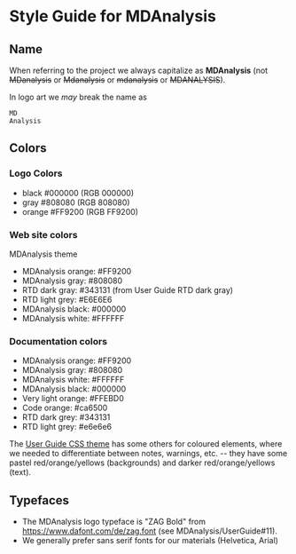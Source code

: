 # Style Guide for MDAnalysis

## Name
When referring to the project we always capitalize as **MDAnalysis** (not ~~MDanalysis~~ or ~~Mdanalysis~~ or ~~mdanalysis~~ or ~~MDANALYSIS~~).

In logo art we _may_ break the name as
```
MD
Analysis
```

## Colors
### Logo Colors

* black #000000 (RGB 000000)
* gray #808080 (RGB 808080)
* orange #FF9200 (RGB FF9200) 

### Web site colors

MDAnalysis theme

* MDAnalysis orange: #FF9200
* MDAnalysis gray:   #808080
* RTD dark gray: #343131      (from User Guide RTD dark gray)
* RTD light grey: #E6E6E6
* MDAnalysis black:  #000000
* MDAnalysis white:  #FFFFFF

### Documentation colors

* MDAnalysis orange: #FF9200 
* MDAnalysis gray: #808080
* MDAnalysis white: #FFFFFF
* MDAnalysis black: #000000
* Very light orange: #FFEBD0
* Code orange: #ca6500
* RTD dark grey: #343131
* RTD light grey: #e6e6e6

The [User Guide CSS theme](https://github.com/MDAnalysis/UserGuide/blob/develop/doc/source/_static/custom.css) has some others for coloured elements, where we needed to differentiate between notes, warnings, etc. -- they have some pastel red/orange/yellows (backgrounds) and darker red/orange/yellows (text).

## Typefaces

* The MDAnalysis logo typeface is "ZAG Bold" from https://www.dafont.com/de/zag.font (see MDAnalysis/UserGuide#11).
* We generally prefer sans serif fonts for our materials (Helvetica, Arial)
